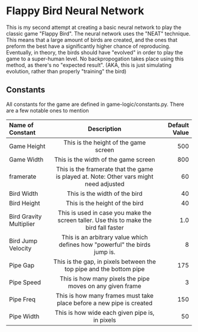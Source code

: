 # Flappy Bird Neural Network

This is my second attempt at creating a basic neural network to play the classic game "Flappy Bird". The neural network uses the "NEAT" technique. This means that a large amount of birds are created, and the ones that preform the best have a significantly higher chance of reproducing. Eventually, in theory, the birds should have "evolved" in order to play the game to a super-human level. No backpropogation takes place using this method, as there's no "expected result". (AKA, this is just simulating evolution, rather than properly "training" the bird) 

## Constants
All constants for the game are defined in game-logic/constants.py. There are a few notable ones to mention

| Name of Constant        | Description                                                                            | Default Value |
| :---                    |    :----:                                                                              |          ---: |
| Game Height             | This is the height of the game screen                                                  | 500           |
| Game Width              | This is the width of the game screen                                                   | 800           |
| framerate               | This is the framerate that the game is played at. Note: Other vars might need adjusted | 60            |
| Bird Width              | This is the width of the bird                                                          | 40            |
| Bird Height             | This is the height of the bird                                                         | 40            |
| Bird Gravity Multiplier | This is used in case you make the screen taller. Use this to make the bird fall faster | 1.0           |
| Bird Jump Velocity      | This is an arbitrary value which defines how "powerful" the birds jump is.             | 8             |
| Pipe Gap                | This is the gap, in pixels between the top pipe and the bottom pipe                    | 175           |
| Pipe Speed              | This is how many pixels the pipe moves on any given frame                              | 3             |
| Pipe Freq               | This is how many frames must take place before a new pipe is created                   | 150           |
| Pipe Width              | This is how wide each given pipe is, in pixels                                         | 50            |